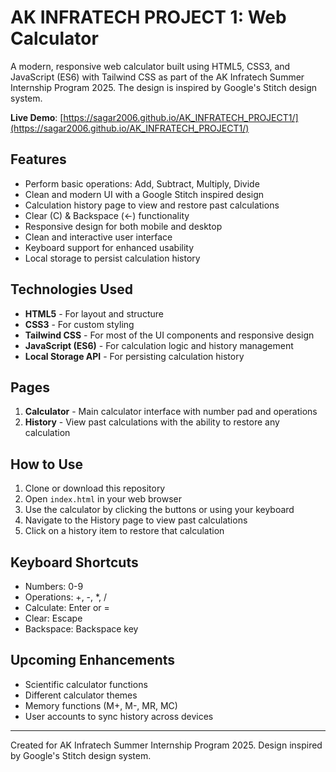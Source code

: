 # AK INFRATECH PROJECT 1: Web Calculator

A modern, responsive web calculator built using HTML5, CSS3, and JavaScript (ES6) with Tailwind CSS as part of the AK Infratech Summer Internship Program 2025. The design is inspired by Google's Stitch design system.

**Live Demo**: [https://sagar2006.github.io/AK_INFRATECH_PROJECT1/](https://sagar2006.github.io/AK_INFRATECH_PROJECT1/)

## Features

- Perform basic operations: Add, Subtract, Multiply, Divide
- Clean and modern UI with a Google Stitch inspired design
- Calculation history page to view and restore past calculations
- Clear (C) & Backspace (←) functionality
- Responsive design for both mobile and desktop
- Clean and interactive user interface
- Keyboard support for enhanced usability
- Local storage to persist calculation history

## Technologies Used

- **HTML5** - For layout and structure
- **CSS3** - For custom styling
- **Tailwind CSS** - For most of the UI components and responsive design
- **JavaScript (ES6)** - For calculation logic and history management
- **Local Storage API** - For persisting calculation history

## Pages

1. **Calculator** - Main calculator interface with number pad and operations
2. **History** - View past calculations with the ability to restore any calculation

## How to Use

1. Clone or download this repository
2. Open `index.html` in your web browser
3. Use the calculator by clicking the buttons or using your keyboard
4. Navigate to the History page to view past calculations
5. Click on a history item to restore that calculation

## Keyboard Shortcuts

- Numbers: 0-9
- Operations: +, -, *, /
- Calculate: Enter or =
- Clear: Escape
- Backspace: Backspace key

## Upcoming Enhancements

- Scientific calculator functions
- Different calculator themes
- Memory functions (M+, M-, MR, MC)
- User accounts to sync history across devices

---

Created for AK Infratech Summer Internship Program 2025. Design inspired by Google's Stitch design system.
